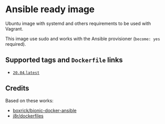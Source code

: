 Ansible ready image
===================

Ubuntu image with systemd and others requirements to be used with Vagrant.

This image use sudo and works with the Ansible provisioner (`become: yes` required).

Supported tags and `Dockerfile` links
-------------------------------------

* [`20.04`,`latest`](https://github.com/langouste/docker-vagrant-ready/blob/master/Dockerfile)

Credits
-------

Based on these works: 

- [boxrick/bionic-docker-ansible](https://github.com/boxrick/bionic-docker-ansible)
- [j8r/dockerfiles](https://github.com/j8r/dockerfiles/tree/master/systemd)
